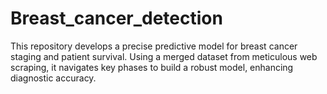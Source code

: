 # Breast_cancer_detection
 This repository develops a precise predictive model for breast cancer staging and patient survival. Using a merged dataset from meticulous web scraping, it navigates key phases to build a robust model, enhancing diagnostic accuracy.
